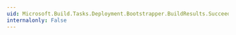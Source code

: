```yaml
---
uid: Microsoft.Build.Tasks.Deployment.Bootstrapper.BuildResults.Succeeded
internalonly: False
---
```


